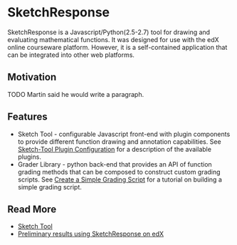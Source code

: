 SketchResponse
==============

SketchResponse is a Javascript/Python(2.5-2.7) tool for drawing and evaluating
mathematical functions. It was designed for use with the edX online
courseware platform. However, it is a self-contained application that can be
integrated into other web platforms.

Motivation
----------

TODO Martin said he would write a paragraph.

Features
--------

- Sketch Tool - configurable Javascript front-end with plugin components to provide different
function drawing and annotation capabilities. See
[Sketch-Tool Plugin Configuration](docs/probconfig_plugins.md) for a description of the available
plugins.
- Grader Library - python back-end that provides an API of function grading methods that
can be composed to construct custom grading scripts. See
[Create a Simple Grading Script](docs/simple_grader.md) for a tutorial on building
a simple grading script.

Read More
---------

* [Sketch Tool](http://web.mit.edu/~jfrench/www/pdf/sketchinput_paper.pdf)
* [Preliminary results using SketchResponse on edX](http://web.mit.edu/~jfrench/www/pdf/sketch_results.pdf)